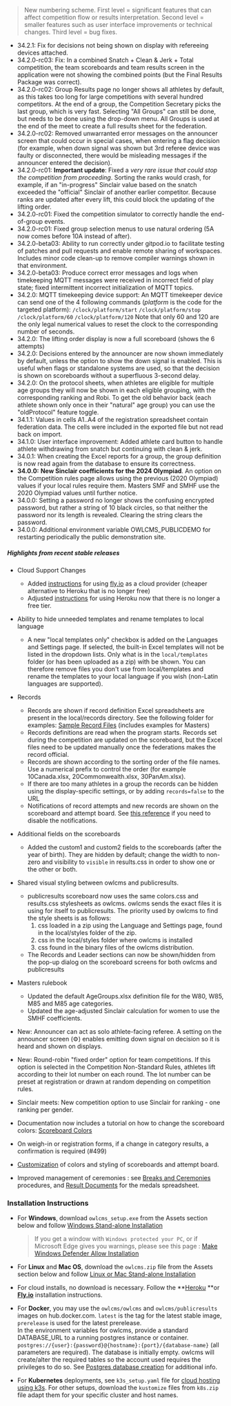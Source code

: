 > New numbering scheme.  First level = significant features that can affect competition flow or results interpretation.  Second level = smaller features such as user interface improvements or technical changes.  Third level = bug fixes.

- 34.2.1: Fix for decisions not being shown on display with refereeing devices attached.
- 34.2.0-rc03:  Fix: In a combined Snatch + Clean & Jerk + Total competition, the team scoreboards and team results screen in the application were not showing the combined points (but the Final Results Package was correct).
- 34.2.0-rc02:  Group Results page no longer shows all athletes by default, as this takes too long for large competitions with several hundred competitors.  At the end of a group, the Competition Secretary picks the last group, which is very fast.  Selecting "All Groups" can still be done, but needs to be done using the drop-down menu. All Groups is used at the end of the meet to create a full results sheet for the federation.
- 34.2.0-rc02:  Removed unwarranted error messages on the announcer screen that could occur in special cases, when entering a flag decision (for example, when down signal was shown but 3rd referee device was faulty or disconnected, there would be misleading messages if the announcer entered the decision).
- 34.2.0-rc01: **Important update**: Fixed a *very rare issue* *that could stop the competition from proceeding*. Sorting the ranks would crash, for example, if an "in-progress" Sinclair value based on the snatch exceeded the "official" Sinclair of another earlier competitor. Because ranks are updated after every lift, this could block the updating of the lifting order.
- 34.2.0-rc01: Fixed the competition simulator to correctly handle the end-of-group events.
- 34.2.0-rc01: Fixed group selection menus to use natural ordering (5A now comes before 10A instead of after).
- 34.2.0-beta03: Ability to run correctly under gitpod.io to facilitate testing of patches and pull requests and enable remote sharing of workspaces. Includes minor code clean-up to remove compiler warnings shown in that environment.
- 34.2.0-beta03: Produce correct error messages and logs when timekeeping MQTT messages were received in incorrect field of play state; fixed intermittent incorrect initialization of MQTT topics.
- 34.2.0: MQTT timekeeping device support: An MQTT timekeeper device can send one of the 4 following commands (*platform* is the code for the targeted platform): `/clock/platform/start` `/clock/platform/stop` `/clock/platform/60` `/clock/platform/120`
  Note that only 60 and 120 are the only legal numerical values to reset the clock to the corresponding number of seconds.
- 34.2.0: The lifting order display is now a full scoreboard (shows the 6 attempts)
- 34.2.0: Decisions entered by the announcer are now shown immediately by default, unless the option to show the down signal is enabled.  This is useful when flags or standalone systems are used, so that the decision is shown on scoreboards without a superfluous 3-second delay.
- 34.2.0: On the protocol sheets, when athletes are eligible for multiple age groups they will now be shown in each eligible grouping, with the corresponding ranking and Robi.  To get the old behavior back (each athlete shown only once in their "natural" age group) you can use the "oldProtocol" feature toggle.
- 34.1.1: Values in cells A1..A4 of the registration spreadsheet contain federation data. The cells were included in the exported file but not read back on import.
- 34.1.0:  User interface improvement: Added athlete card button to handle athlete withdrawing from snatch but continuing with clean & jerk.
- 34.0.1: When creating the Excel reports for a group, the group definition is now read again from the database to ensure its correctness.
- **34.0.0:** **New Sinclair coefficients for the 2024 Olympiad**.  An option on the Competition rules page allows using the previous (2020 Olympiad) values if your local rules require them.  Masters SMF and SMHF use the 2020 Olympiad values until further notice.
- 34.0.0: Setting a password no longer shows the confusing encrypted password, but rather a string of 10 black circles, so that neither the password nor its length is revealed.  Clearing the string clears the password.
- 34.0.0: Additional environment variable OWLCMS_PUBLICDEMO for restarting periodically the public demonstration site.

##### Highlights from recent stable releases

- Cloud Support Changes
  - Added [instructions](https://owlcms.github.io/owlcms4-prerelease/#/Fly) for using [fly.io](https://fly.io) as a cloud provider (cheaper alternative to Heroku that is no longer free)
  - Adjusted [instructions](https://owlcms.github.io/owlcms4-prerelease/#/Heroku) for using Heroku now that there is no longer a free tier.
- Ability to hide unneeded templates and rename templates to local language
  - A new "local templates only" checkbox is added on the Languages and Settings page. If selected, the built-in Excel templates will not be listed in the dropdown lists. Only what is in the `local/templates` folder (or has been uploaded as a zip) with be shown. You can therefore remove files you don't use from local/templates and rename the templates to your local language if you wish (non-Latin languages are supported).

- Records
  - Records are shown if record definition Excel spreadsheets are present in the local/records directory.  See the following folder for examples: [Sample Record Files](https://www.dropbox.com/sh/sbr804kqfwkgs6g/AAAEcT2sih9MmnrpYzkh6Erma?dl=0) (includes examples for Masters)
  - Records definitions are read when the program starts.  Records set during the competition are updated on the scoreboard, but the Excel files need to be updated manually once the federations makes the record official.
  - Records are shown according to the sorting order of the file names. Use a numerical prefix to control the order (for example 10Canada.xlsx, 20Commonwealth.xlsx, 30PanAm.xlsx).
  - If there are too many athletes in a group the records can be hidden using the display-specific settings, or by adding `records=false` to the URL
  - Notifications of record attempts and new records are shown on the scoreboard and attempt board. See [this reference](https://owlcms.github.io/owlcms4-prerelease/#/Styles#hiding-notifications) if you need to disable the notifications.
- Additional fields on the scoreboards
  - Added the custom1 and custom2 fields to the scoreboards (after the year of birth).  They are hidden by default; change the width to non-zero and visibility to `visible` in results.css in order to show one or the other or both.
- Shared visual styling between owlcms and publicresults.
  - publicresults scoreboard now uses the same colors.css and results.css stylesheets as owlcms.  owlcms sends the exact files it is using for itself to publicresults. The priority used by owlcms to find the style sheets is as follows:
    1. css loaded in a zip using the Language and Settings page, found in the local/styles folder of the zip.  
    2. css in the local/styles folder where owlcms is installed
    3. css found in the binary files of the owlcms distribution.
  - The Records and Leader sections can now be shown/hidden from the pop-up dialog on the scoreboard screens for both owlcms and publicresults
- Masters rulebook
  - Updated the default AgeGroups.xlsx definition file for the W80, W85, M85 and M85 age categories.
  - Updated the age-adjusted Sinclair calculation for women to use the SMHF coefficients.
- New: Announcer can act as solo athlete-facing referee. A setting on the announcer screen (⚙) enables emitting down signal on decision so it is heard and shown on displays.
- New: Round-robin "fixed order" option for team competitions.  If this option is selected in the Competition Non-Standard Rules, athletes lift according to their lot number on each round. The lot number can be preset at registration or drawn at random depending on competition rules.
- Sinclair meets: New competition option to use Sinclair for ranking - one ranking per gender. 
- Documentation now includes a tutorial on how to change the scoreboard colors: [Scoreboard Colors](https://owlcms.github.io/owlcms4-prerelease/#/Styles) 
- On weigh-in or registration forms, if a change in category results, a confirmation is required (#499)
- [Customization](https://owlcms.github.io/owlcms4-prerelease/#/UploadingLocalSettings) of colors and styling of scoreboards and attempt board. 
- Improved management of ceremonies : see [Breaks and Ceremonies](https://owlcms.github.io/owlcms4-prerelease/#/Breaks) procedures, and [Result Documents](https://owlcms.github.io/owlcms4-prerelease/#/Documents) for the medals spreadsheet.


### **Installation Instructions**

  - For **Windows**, download `owlcms_setup.exe` from the Assets section below and follow [Windows Stand-alone Installation](https://owlcms.github.io/owlcms4-prerelease/#/LocalWindowsSetup)

    > If you get a window with `Windows protected your PC`, or if Microsoft Edge gives you warnings, please see this page : [Make Windows Defender Allow Installation](https://owlcms.github.io/owlcms4-prerelease/#/DefenderOff)

  - For **Linux** and **Mac OS**, download the `owlcms.zip` file from the Assets section below and follow [Linux or Mac Stand-alone Installation](https://owlcms.github.io/owlcms4-prerelease/#/LocalLinuxMacSetup)

  - For cloud installs, no download is necessary. Follow the **[Heroku](Heroku) **or **[Fly.io](Fly)** installation instructions.

- For **Docker**, you may use the `owlcms/owlcms` and `owlcms/publicresults` images on hub.docker.com.  `latest` is the tag for the latest stable image, `prerelease` is used for the latest prerelease.  
  In the environment variables for owlcms, provide a standard DATABASE_URL to a running postgres instance or container. `postgres://{user}:{password}@{hostname}:{port}/{database-name}` (all parameters are required).
  The database is initially empty. owlcms will create/alter the required tables so the account used requires the privileges to do so. See [Postgres database creation](https://owlcms.github.io/owlcms4-prerelease/#/PostgreSQL?id=initial-configuration-of-postgresql) for additional info.

- For **Kubernetes** deployments, see `k3s_setup.yaml` file for [cloud hosting using k3s](https://owlcms.github.io/owlcms4-prerelease/#/DigitalOcean). For other setups, download the `kustomize` files from `k8s.zip` file adapt them for your specific cluster and host names. 

[//]: # "- 34.0.0: Release candidate ([definition](https://en.wikipedia.org/wiki/Software_release_life_cycle#Release_candidate)), usable in competitions."